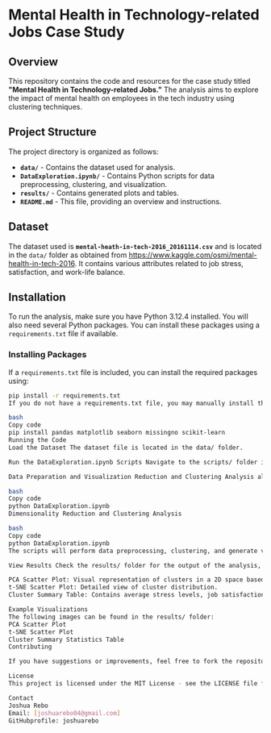 # Mental Health in Technology-related Jobs Case Study

## Overview
This repository contains the code and resources for the case study titled **"Mental Health in Technology-related Jobs."** The analysis aims to explore the impact of mental health on employees in the tech industry using clustering techniques.

## Project Structure
The project directory is organized as follows:
- **`data/`** - Contains the dataset used for analysis.
- **`DataExploration.ipynb/`** - Contains Python scripts for data preprocessing, clustering, and visualization.
- **`results/`** - Contains generated plots and tables.
- **`README.md`** - This file, providing an overview and instructions.

## Dataset
The dataset used is **`mental-heath-in-tech-2016_20161114.csv`** and is located in the `data/` folder as obtained from https://www.kaggle.com/osmi/mental-health-in-tech-2016. It contains various attributes related to job stress, satisfaction, and work-life balance.

## Installation
To run the analysis, make sure you have Python 3.12.4 installed. You will also need several Python packages. You can install these packages using a `requirements.txt` file if available.

### Installing Packages
If a `requirements.txt` file is included, you can install the required packages using:
```bash
pip install -r requirements.txt
If you do not have a requirements.txt file, you may manually install the necessary packages:

bash
Copy code
pip install pandas matplotlib seaborn missingno scikit-learn
Running the Code
Load the Dataset The dataset file is located in the data/ folder.

Run the DataExploration.ipynb Scripts Navigate to the scripts/ folder in your terminal and execute the following Python scripts in order:

Data Preparation and Visualization Reduction and Clustering Analysis all organized in one Notebook

bash
Copy code
python DataExploration.ipynb
Dimensionality Reduction and Clustering Analysis

bash
Copy code
python DataExploration.ipynb
The scripts will perform data preprocessing, clustering, and generate visualizations.

View Results Check the results/ folder for the output of the analysis, including:

PCA Scatter Plot: Visual representation of clusters in a 2D space based on PCA.
t-SNE Scatter Plot: Detailed view of cluster distribution.
Cluster Summary Table: Contains average stress levels, job satisfaction, and work-life balance for each cluster.

Example Visualizations
The following images can be found in the results/ folder:
PCA Scatter Plot
t-SNE Scatter Plot
Cluster Summary Statistics Table
Contributing

If you have suggestions or improvements, feel free to fork the repository and submit a pull request.

License
This project is licensed under the MIT License - see the LICENSE file for details.

Contact
Joshua Rebo
Email: [joshuarebo04@gmail.com]
GitHubprofile: joshuarebo